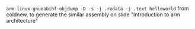 `
arm-linux-gnueabihf-objdump -D -s -j .rodata -j .text helloworld
`
from coldnew, to generate the similar assembly on slide "Introduction to arm architecture"

